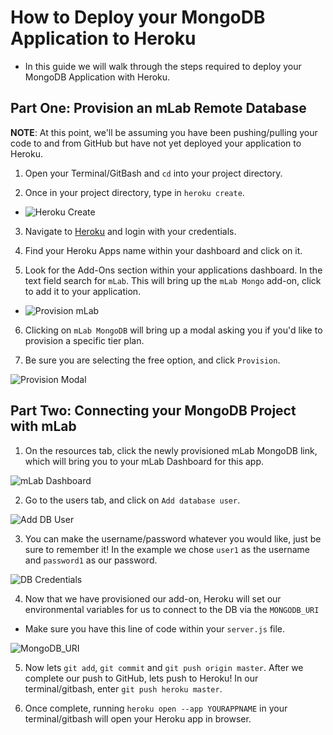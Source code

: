 # How to Deploy your MongoDB Application to Heroku

- In this guide we will walk through the steps required to deploy your MongoDB Application with Heroku.

## Part One: Provision an mLab Remote Database

**NOTE**: At this point, we'll be assuming you have been pushing/pulling your code to and from GitHub but have not yet deployed your application to Heroku.

1. Open your Terminal/GitBash and `cd` into your project directory.

2. Once in your project directory, type in `heroku create`.

- ![Heroku Create](images/herokucreate.png)

3. Navigate to [Heroku](https://www.heroku.com) and login with your credentials.

4. Find your Heroku Apps name within your dashboard and click on it.

5. Look for the Add-Ons section within your applications dashboard. In the text field search for `mLab`. This will bring up the `mLab Mongo` add-on, click to add it to your application.

- ![Provision mLab](images/provisionmLab.png)

6. Clicking on `mLab MongoDB` will bring up a modal asking you if you'd like to provision a specific tier plan.

7. Be sure you are selecting the free option, and click `Provision`.

![Provision Modal](images/confirmModal.png)

## Part Two: Connecting your MongoDB Project with mLab

1. On the resources tab, click the newly provisioned mLab MongoDB link, which will bring you to your mLab Dashboard for this app.

![mLab Dashboard](images/mLabDashboard.png)

2. Go to the users tab, and click on `Add database user`.

![Add DB User](images/addUser.png)

3. You can make the username/password whatever you would like, just be sure to remember it! In the example we chose `user1` as the username and `password1` as our password.

![DB Credentials](images/addUserModal.png)

4. Now that we have provisioned our add-on, Heroku will set our environmental variables for us to connect to the DB via the `MONGODB_URI`

- Make sure you have this line of code within your `server.js` file.

![MongoDB_URI](images/MONGODB_URI.png)

5. Now lets `git add`, `git commit` and `git push origin master`. After we complete our push to GitHub, lets push to Heroku! In our terminal/gitbash, enter `git push heroku master`.

6. Once complete, running `heroku open --app YOURAPPNAME` in your terminal/gitbash will open your Heroku app in browser.
